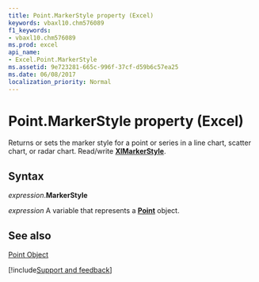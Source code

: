 ```yaml
---
title: Point.MarkerStyle property (Excel)
keywords: vbaxl10.chm576089
f1_keywords:
- vbaxl10.chm576089
ms.prod: excel
api_name:
- Excel.Point.MarkerStyle
ms.assetid: 9e723281-665c-996f-37cf-d59b6c57ea25
ms.date: 06/08/2017
localization_priority: Normal
---
```



# Point.MarkerStyle property (Excel)

Returns or sets the marker style for a point or series in a line chart, scatter chart, or radar chart. Read/write **[XlMarkerStyle](Excel.XlMarkerStyle.md)**.


## Syntax

_expression_.**MarkerStyle**

_expression_ A variable that represents a **[Point](Excel.Point(object).md)** object.




## See also


[Point Object](Excel.Point(object).md)

[!include[Support and feedback](~/includes/feedback-boilerplate.md)]